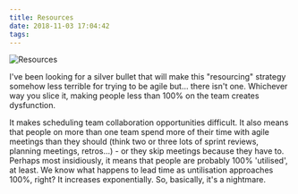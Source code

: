 ```yaml
---
title: Resources
date: 2018-11-03 17:04:42
tags:
---
```


![Resources](/images/resources.jpg)

I've been looking for a silver bullet that will make this "resourcing" strategy somehow less terrible for trying to be agile but... there isn't one. Whichever way you slice it, making people less than 100% on the team creates dysfunction.

It makes scheduling team collaboration opportunities difficult. It also means that people on more than one team spend more of their time with agile meetings than they should (think two or three lots of sprint reviews, planning meetings, retros...) - or they skip meetings because they have to. Perhaps most insidiously, it means that people are probably 100% 'utilised', at least. We know what happens to lead time as untilisation approaches 100%, right? It increases exponentially. So, basically, it's a nightmare.
